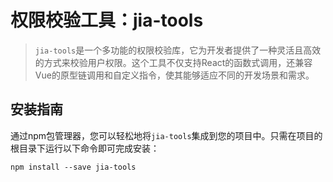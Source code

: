 # 权限校验工具：jia-tools

> `jia-tools`是一个多功能的权限校验库，它为开发者提供了一种灵活且高效的方式来校验用户权限。这个工具不仅支持React的函数式调用，还兼容Vue的原型链调用和自定义指令，使其能够适应不同的开发场景和需求。

## 安装指南

通过npm包管理器，您可以轻松地将`jia-tools`集成到您的项目中。只需在项目的根目录下运行以下命令即可完成安装：

``` shell
npm install --save jia-tools
```
